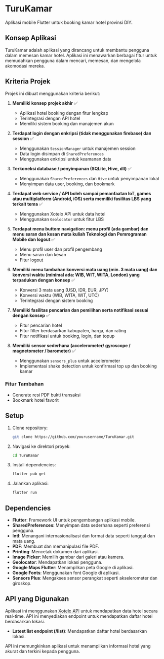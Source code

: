 # TuruKamar

Aplikasi mobile Flutter untuk booking kamar hotel provinsi DIY.

## Konsep Aplikasi

TuruKamar adalah aplikasi yang dirancang untuk membantu pengguna dalam memesan kamar hotel. Aplikasi ini menawarkan berbagai fitur untuk memudahkan pengguna dalam mencari, memesan, dan mengelola akomodasi mereka.

## Kriteria Projek

Projek ini dibuat menggunakan kriteria berikut:

1. **Memiliki konsep projek akhir** ✅
   - Aplikasi hotel booking dengan fitur lengkap
   - Terintegrasi dengan API hotel
   - Memiliki sistem booking dan manajemen akun

2. **Terdapat login dengan enkripsi (tidak menggunakan firebase) dan session** ✅
   - Menggunakan `SessionManager` untuk manajemen session
   - Data login disimpan di `SharedPreferences`
   - Menggunakan enkripsi untuk keamanan data

3. **Terkoneksi database / penyimpanan (SQLite, Hive, dll)** ✅
   - Menggunakan `SharedPreferences` dan `Hive` untuk penyimpanan lokal
   - Menyimpan data user, booking, dan bookmark

4. **Terdapat web service / API boleh sampai pemanfaatan IoT, games atau multiplatform (Android, iOS) serta memiliki fasilitas LBS yang terkait tema** ✅
   - Menggunakan Xotelo API untuk data hotel
   - Menggunakan `Geolocator` untuk fitur LBS

5. **Terdapat menu buttom navigation: menu profil (ada gambar) dan menu saran dan kesan mata kuliah Teknologi dan Pemrograman Mobile dan logout** ✅
   - Menu profil user dan profil pengembang
   - Menu saran dan kesan
   - Fitur logout

6. **Memiliki menu tambahan konversi mata uang (min. 3 mata uang) dan konversi waktu (minimal ada: WIB, WIT, WITA, London) yang terpadukan dengan konsep** ✅
   - Konversi 3 mata uang (USD, IDR, EUR, JPY)
   - Konversi waktu (WIB, WITA, WIT, UTC)
   - Terintegrasi dengan sistem booking

7. **Memiliki fasilitas pencarian dan pemilihan serta notifikasi sesuai dengan konsep** ✅
   - Fitur pencarian hotel
   - Fitur filter berdasarkan kabupaten, harga, dan rating
   - Fitur notifikasi untuk booking, login, dan topup

8. **Memiliki sensor sederhana (accelerometer/ gyroscope / magnetometer / barometer)** ✅
   - Menggunakan `sensors_plus` untuk accelerometer
   - Implementasi shake detection untuk konfirmasi top up dan booking kamar

### Fitur Tambahan
  - Generate resi PDF bukti transaksi
  - Bookmark hotel favorit


## Setup

1. Clone repository:
   ```bash
   git clone https://github.com/yourusername/TuruKamar.git
   ```

2. Navigasi ke direktori proyek:
   ```bash
   cd TuruKamar
   ```

3. Install dependencies:
   ```bash
   flutter pub get
   ```

4. Jalankan aplikasi:
   ```bash
   flutter run
   ```

## Dependencies

- **Flutter**: Framework UI untuk pengembangan aplikasi mobile.
- **SharedPreferences**: Menyimpan data sederhana seperti preferensi pengguna.
- **Intl**: Menangani internasionalisasi dan format data seperti tanggal dan mata uang.
- **PDF**: Membuat dan memanipulasi file PDF.
- **Printing**: Mencetak dokumen dari aplikasi.
- **Image Picker**: Memilih gambar dari galeri atau kamera.
- **Geolocator**: Mendapatkan lokasi pengguna.
- **Google Maps Flutter**: Menampilkan peta Google di aplikasi.
- **Google Fonts**: Menggunakan font Google di aplikasi.
- **Sensors Plus**: Mengakses sensor perangkat seperti akselerometer dan giroskop.

## API yang Digunakan

Aplikasi ini menggunakan [Xotelo API](https://xotelo.com/#endpoint-search) untuk mendapatkan data hotel secara real-time. API ini menyediakan endpoint untuk mendapatkan daftar hotel berdasarkan lokasi.

- **Latest list endpoint (/list)**: Mendapatkan daftar hotel berdasarkan lokasi.

API ini memungkinkan aplikasi untuk menampilkan informasi hotel yang akurat dan terkini kepada pengguna.

